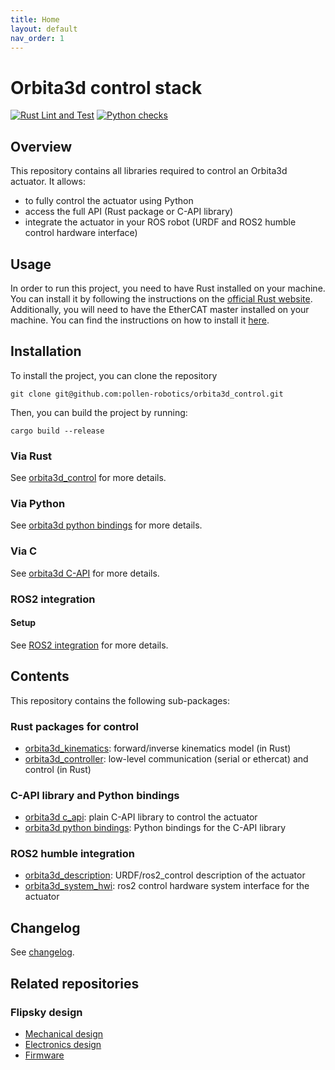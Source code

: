 ```yaml
---
title: Home
layout: default
nav_order: 1
---
```

# Orbita3d control stack


[![Rust Lint and Test](https://github.com/pollen-robotics/orbita3d_control/actions/workflows/rust.yml/badge.svg)](https://github.com/pollen-robotics/orbita3d_control/actions/workflows/rust.yml)
[![Python checks](https://github.com/pollen-robotics/orbita3d_control/actions/workflows/python.yml/badge.svg)](https://github.com/pollen-robotics/orbita3d_control/actions/workflows/python.yml)


## Overview

This repository contains all libraries required to control an Orbita3d actuator. It allows:

* to fully control the actuator using Python
* access the full API (Rust package or C-API library)
* integrate the actuator in your ROS robot (URDF and ROS2 humble control hardware interface)

## Usage

In order to run this project, you need to have Rust installed on your machine. You can install it by following the instructions on the [official Rust website](https://www.rust-lang.org/tools/install).
Additionally, you will need to have the EtherCAT master installed on your machine. You can find the instructions on how to install it [here](installation_ethercat.md).


## Installation

To install the project, you can clone the repository 

```shell
git clone git@github.com:pollen-robotics/orbita3d_control.git
```

Then, you can build the project by running:

```shell
cargo build --release
```

### Via Rust

See [orbita3d_control](installation/install_package) for more details.

### Via Python

See [orbita3d python bindings](installation/python) for more details.


### Via C

See [orbita3d C-API](installation/orbita_c) for more details.

### ROS2 integration

#### Setup

See [ROS2 integration](installation/ros) for more details.

## Contents

This repository contains the following sub-packages:

### Rust packages for control

* [orbita3d_kinematics]({{config.repo_url}}/orbita3d_kinematics/README.md): forward/inverse kinematics model (in Rust)
* [orbita3d_controller]({{config.repo_url}}/orbita3d_controller/README.md): low-level communication (serial or ethercat) and control (in Rust)

### C-API library and Python bindings

* [orbita3d c_api]({{config.repo_url}}/orbita3d_c_api/README.md): plain C-API library to control the actuator
* [orbita3d python bindings]({{config.repo_url}}/orbita3d_c_api/python/README.md): Python bindings for the C-API library

### ROS2 humble integration

* [orbita3d_description]({{config.repo_url}}/orbita3d_description/README.md): URDF/ros2_control description of the actuator
* [orbita3d_system_hwi]({{config.repo_url}}/orbita3d_system_hwi/README.md): ros2 control hardware system interface for the actuator

## Changelog

See [changelog](https://github.com/pollen-robotics/orbita3d_control/releases).

## Related repositories

### Flipsky design

* [Mechanical design](https://cad.onshape.com/documents/d108475d689e47a5561e996c/w/1d6ae1891c12354f3ac85124/e/f54fa638e232e8705b683608)
* [Electronics design](https://github.com/pollen-robotics/orbita3d_elec)
* [Firmware](https://github.com/pollen-robotics/firmware_Orbita3dofs/tree/Flipsky_FSESC6.7-pro)